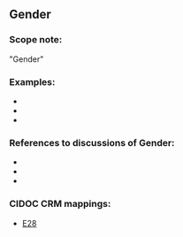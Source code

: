 
## Gender 

###  Scope note: 
"Gender" 

### Examples: 

* 
* 
* 

### References to discussions of Gender:

* 

* 

* 

### CIDOC CRM mappings: 

* [E28](http://www.cidoc-crm.org/entity/e28-conceptual-object/version-6.2)
